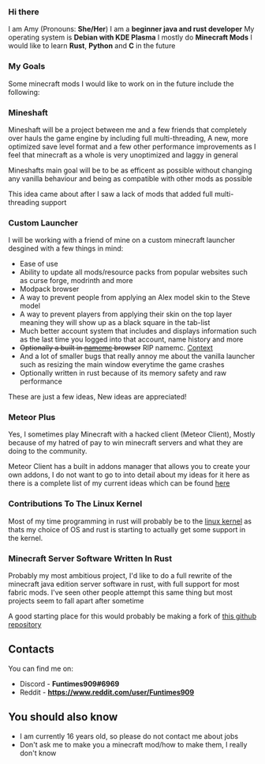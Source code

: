 ### Hi there


I am Amy (Pronouns: **She/Her**)
I am a **beginner java and rust developer**
My operating system is **Debian with KDE Plasma**
I mostly do **Minecraft Mods**
I would like to learn **Rust**, **Python** and **C** in the future


### My Goals


Some minecraft mods I would like to work on in the future include the following:


### Mineshaft


Mineshaft will be a project between me and a few friends that completely over hauls the game engine by including full multi-threading, A new, more optimized save level format and a few other performance improvements as I feel that minecraft as a whole is very unoptimized and laggy in general

Mineshafts main goal will be to be as efficent as possible without changing any vanilla behaviour and being as compatible with other mods as possible

This idea came about after I saw a lack of mods that added full multi-threading support


### Custom Launcher


I will be working with a friend of mine on a custom minecraft launcher desgined with a few things in mind: 

- Ease of use
- Ability to update all mods/resource packs from popular websites such as curse forge, modrinth and more
- Modpack browser 
- A way to prevent people from applying an Alex model skin to the Steve model
- A way to prevent players from applying their skin on the top layer meaning they will show up as a black square in the tab-list
- Much better account system that includes and displays information such as the last time you logged into that account, name history and more
- ~~Optionally a built in [namemc](https://namemc.com) browser~~ RIP namemc. [Context](https://help.minecraft.net/hc/en-us/articles/8969841895693)
- And a lot of smaller bugs that really annoy me about the vanilla launcher such as resizing the main window everytime the game crashes
- Optionally written in rust because of its memory safety and raw performance

These are just a few ideas, New ideas are appreciated!

### Meteor Plus


Yes, I sometimes play Minecraft with a hacked client (Meteor Client), Mostly because of my hatred of pay to win minecraft servers and what they are doing to the community.

Meteor Client has a built in addons manager that allows you to create your own addons, I do not want to go to into detail about my ideas for it here as there is a complete list of my current ideas which can be found [here](https://github.com/Funtimes909/Meteor-Plus/blob/main/Ideas.txt)

### Contributions To The Linux Kernel

Most of my time programming in rust will probably be to the [linux kernel](https://github.com/torvalds/linux) as thats my choice of OS and rust is starting to actually get some support in the kernel.

### Minecraft Server Software Written In Rust

Probably my most ambitious project, I'd like to do a full rewrite of the minecraft java edition server software in rust, with full support for most fabric mods. I've seen other people attempt this same thing but most projects seem to fall apart after sometime

A good starting place for this would probably be making a fork of [this github repository](https://github.com/feather-rs/feather)

## Contacts

You can find me on:
- Discord - **Funtimes909#6969**
- Reddit - **https://www.reddit.com/user/Funtimes909**


## You should also know

- I am currently 16 years old, so please do not contact me about jobs
- Don't ask me to make you a minecraft mod/how to make them, I really don't know

